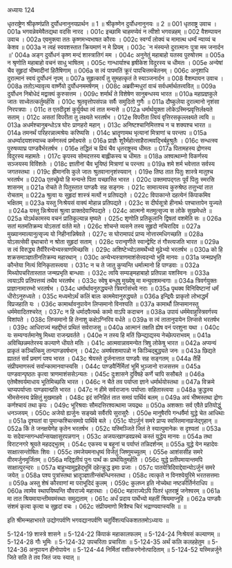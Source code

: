 अध्यायः 124

धृतराष्ट्रेण श्रीकृष्णंप्रति दुर्योधनानुनयप्रार्थन ॥ 1 ॥ श्रीकृष्णेन दुर्योधनानुनयः ॥ 2 ॥
001  	धृतराष्ट्र उवाच ।
001a	भगवन्नेवमेवैतद्यथा वदसि नारद ।
001c	इच्छामि चाहमप्येवं न त्वीशो भगवन्नहम् ॥
002  	वैशम्पायन उवाच ।
002a	एवमुक्त्वा ततः कृष्णमभ्यभाषत कौरवः ।
002c	स्वर्ग्यं लोक्यं च मामात्थ धर्म्यं न्याय्यं च केशव ॥
003a	न त्वहं स्ववशस्तात क्रियमाणं न मे प्रियम् ।
003c	`न मंस्यन्ते दुरात्मानः पुत्रा मम जनार्दन ॥'
004a	अङ्ग दुर्योधनं कृष्ण मन्दं शास्त्रातिगं मम ।
004c	अनुनेतुं महाबाहो यतस्व पुरुषोत्तम ॥
005a	न श्रृणोति महाबाहो वचनं साधु भाषितम् ।
005c	गान्धार्याश्च हृषीकेश विदुरस्य च धीमतः ।
005e	अन्येषां चैव सुहृदां भीष्मादीनां हितैषिणाम् ॥
006a	स त्वं पापमतिं क्रूरं पापचित्तमचेतनम् ।
006c	अनुशाधि दुरात्मानं स्वयं दुर्योधनं नृपम् ॥
007a	सुहृत्कार्यं तु सुमहत्कृतं ते स्याञ्जनार्दन ॥
008  	वैशम्पायन उवाच ।
008a	ततोऽभ्यावृत्य वार्ष्णेयो दुर्योधनममर्षणम् ।
008c	अब्रवीन्मधुरां वाचं सर्वधर्मार्थतत्त्ववित् ॥
009a	दुर्योधन निबोधेदं मद्वाक्यं कुरुसत्तम ।
009c	शर्मार्थं ते विशेषेण सानुबन्धस्य भारत ॥
010a	महाप्रज्ञकुले जातः साध्वेतत्कर्तुमर्हसि ।
010c	श्रुतवृत्तोपसंपन्नः सर्वैः समुदितो गुणैः ॥
011a	दौष्कुलेया दुरात्मानो नृशंसा निरपत्रपाः ।
011c	त एतदीदृशं कुर्युर्यथा त्वं तात मन्यसे ॥
012a	धर्मार्थयुक्ता लोकेऽस्मिन्प्रवृत्तिर्लक्ष्यते सताम् ।
012c	असतां विपरीता तु लक्ष्यते भरतर्षभ ।
012e	विपरीता त्वियं वृत्तिरसकृल्लक्ष्यते त्वयि ॥
013a	अधर्मश्चानुबन्धोऽत्र घोरः प्राणहरो महान् ।
013c	अनिष्टश्चानिमित्तश्च न च शक्यश्च भारत ॥
014a	तमनर्थं परिहरन्नात्मश्रेयः करिष्यसि ।
014c	भ्रातॄणामथ भृत्यानां मित्राणां च परन्तप ॥
015a	अधर्म्यादयशस्याच्च कर्मणस्त्वं प्रमोक्ष्यसे ॥
016a	प्राज्ञैः शूरैर्महोत्साहैरात्मवद्भिर्बहुश्रुतैः ।
016c	सन्धत्स्व पुरुषव्याघ्र पाण्डवैर्भरतर्षभ ।
016e	तद्धितं च प्रियं चैव धृतराष्ट्रस्य धीमतः ॥
017a	पितामहस्य द्रोणस्य विदुरस्य महामतेः ।
017c	कृपस्य सोमदत्तस्य बाह्लीकस्य च धीमतः ॥
018a	अश्वत्थाम्नो विकर्णस्य सञ्जयस्य विविंशतेः ।
018c	ज्ञातीनां चैव भूयिष्ठं मित्राणां च परन्तप ॥
019a	शमे शर्म भवेत्तात सर्वस्य जगतस्तथा ।
019c	ह्रीमानसि कुले जातः श्रुतवानानृशंस्यवान् ।
019e	तिष्ठ तात पितुः शास्त्रे मातुश्च भरतर्षभ ॥
020a	एतच्छ्रेयो हि मन्यन्ते पिता यच्छास्ति भारत ।
020c	उक्तमापद्गतः पूर्वं पितुः स्मरसि शासनम् ॥
021a	रोचते ते पितुस्तात पाण्डवैः सह सङ्गमः ।
021c	सामात्यस्य कुरुश्रेष्ठ तत्तुभ्यां तात रोचताम् ॥
022a	श्रुत्वा यः सुहृदां शास्त्रं मर्त्यो न प्रतिपद्यते ।
022c	विपाकान्ते दहत्येनं किंपाकमिव भक्षितम् ॥
023a	यस्तु निःश्रेयसं वाक्यं मोहान्न प्रतिपद्यते ।
023c	स दीर्घसूत्रो हीनार्थः पश्चात्तापेन युज्यते ॥
024a	यस्तु न्निःश्रेयसं श्रुत्वा प्राक्तदेवाभिपद्यते ।
024c	आत्मनो मतमुत्सृज्य स लोके सुखमेधते ॥
025a	योऽर्थकामस्य वचनं प्रातिकूल्यान्न मृष्यते ।
025c	शृणोति प्रतिकूलानि द्विषतां वशमेति सः ॥
026a	सतां मतमतिक्रम्य योऽसतां वर्तते मते ।
026c	शोचन्ते व्यसने तस्य सुहृदो नचिरादिव ॥
027a	मुख्यानमात्यानुत्सृज्य यो निहीनान्निषेवते ।
027c	स घोरामापदं प्राप्य नोत्तारमधिगच्छति ॥
028a	योऽसत्सेवी वृथाचारो न श्रोता सुहृदां सताम् ।
028c	परान्वृणीते स्वान्द्वेष्टि तं गौस्त्यजति भारत ॥
029a	स त्वं विरुद्ध्य तैर्वीरैरन्येभ्यस्त्राणमिच्छसि ।
029c	अशिष्टेभ्योऽसमर्थेभ्यो मूढेभ्यो भरतर्षभ ॥
030a	को हि शक्रसमाञ्ज्ञातीनतिक्रम्य महारथान् ।
030c	अन्येभ्यस्त्राणमाशंसेत्त्वदन्यो भुवि मानवः ॥
031a	जन्मप्रभृति कौन्तेया नित्यं विनिकृतास्त्वया ।
031c	न च ते जातु कुप्यन्ति धर्मात्मानो हि पाण्डवाः ॥
032a	मिथ्योपचरितास्तात जन्मप्रभृति बान्धवाः ।
032c	त्वयि सम्यङ्महाबाहो प्रतिपन्ना यशस्विनः ॥
033a	त्वयाऽपि प्रतिपत्तव्यं तथैव भरतर्षभ ।
033c	स्वेषु बन्धुषु मुख्येषु मा मन्युवशमन्वगाः ॥
034a	त्रिवर्गयुक्तः प्राज्ञानामारम्भो भरतर्षभ ।
034c	धर्मार्थावनुरुद्ध्यन्ते त्रिवर्गासंभवे नराः ॥
035a	पृथक्व विनिविष्टानां धर्मं धीरोऽनुरुध्यते ।
035c	मध्यमोऽर्थं कलिं बालः काममेवानुरुद्ध्यते ॥
036a	इन्द्रियैः प्राकृतो लोभाद्धर्मं विप्रजहाति यः ।
036c	कामार्थावनुपायेन लिप्समानो विनश्यति ॥
037a	कामार्थौ लिप्समानस्तु धर्ममेवादितश्चरेत् ।
037c	न हि धर्मादपैत्यर्थः कामो वाऽपि कदाचन ॥
038a	उपायं धर्ममेवाहुस्त्रिवर्गस्य विशांपते ।
038c	लिप्समानो हि तेनाशु कक्षेऽग्निरिव वर्धते ॥
039a	स त्वं तातानुपायेन लिप्ससे भरतर्षभ ।
039c	आधिराज्यं महद्दीप्तं प्रथितं सर्वराजसु ॥
040a	आत्मानं तक्षति ह्येष वनं परशुना यथा ।
040c	यः सम्यग्वर्तमानेषु मिथ्या राजन्प्रवर्तते ।
040e	न तस्य हि मतिं छिन्द्याद्यस्य नेच्छेत्पराभवम् ॥
041a	अविच्छिन्नमतेरस्य कल्याणे धीयते मतिः ।
041c	आत्मवान्नावमन्येत त्रिषु लोकेषु भारत ॥
042a	अप्यन्यं प्राकृतं कञ्चित्किमु तान्पाण्डवर्षभान् ।
042c	अमर्षवशमापन्नो न किञ्चिद्बुद्ध्यते जनः ॥
043a	छिद्यते ह्याततं सर्वं प्रमाणं पश्य भारत ।
043c	श्रेयस्ते दुर्जनात्तात पाण्डवैः सह सङ्गतम् ॥
044a	तैर्हि संप्रीपमाणस्त्वं सर्वान्कामानवाप्स्यसि ।
044c	पाण्डवैर्निर्मितां भूमिं भुञ्जानो राजसत्तम ॥
045a	पाण्डवान्पृष्ठतः कृत्वा त्राणमाशंससेऽन्यतः ।
045c	दुःशासने दुर्विषहे कर्णे चापि ससौबले ॥
046a	एतेष्वैश्वर्यमाधाय भूतिमिच्छसि भारत ।
046c	न चैते तव पर्याप्ता ज्ञाने धर्मार्थयोस्तथा ॥
047a	विक्रमे चाप्यपर्याप्ताः पाण्डवान्प्रति भारत ।
047c	न हीमे सर्वराजानः पर्याप्ताः सहितास्त्वया ॥
048a	क्रुद्धस्य भीमसेनस्य प्रेक्षितुं मुखमाहवे ।
048c	इदं सनिहितं तात समग्रं पार्थिवं बलम् ॥
049a	अयं भीष्मस्तथा द्रोणः कर्णश्चायं तथा कृपः ।
049c	भूरिश्रवाः सौमदत्तिरश्वत्थामा जयद्रथः ॥
050a	अशक्ताः सर्व एवैते प्रतियोद्धुं धनञ्जयम् ।
050c	अजेयो ह्यर्जुनः सङ्ख्ये सर्वैरपि सुरासुरैः ।
050e	मानुषैरपि गन्धर्वैर्मा युद्धे चेत आधिथाः ॥
051a	दृश्यतां वा पुमान्कश्चित्समग्रे पार्थिवे बले ।
051c	योऽर्जुनं समरे प्राप्य स्वस्तिमानाव्रजेद्गृहान् ॥
052a	किं ते जनक्षयेणेह कृतेन भरतर्षभ ।
052c	यस्मिञ्जिते जितं ते स्यात्पुमानेकः स दृश्यतां ॥
053a	यः सदेवान्सगन्धर्वान्सयक्षासुरपन्नगान् ।
053c	अजयत्खाण्डवप्रस्थे कस्तं युद्धेय मानवः ॥
054a	तथा विराटनगरे श्रूयते महदद्भुतम् ।
054c	एकस्य च बहूनां च पर्याप्तं तन्निदर्शनम् ॥
055a	युद्धे येन महादेवः साक्षात्सन्तोषितः शिवः ।
055c	तमजेयमनाधृष्यं विजेतुं जिष्णुमच्युतम् ।
055e	आशंससीह समरे वीरमर्जुनमूर्जितम् ॥
056a	मद्द्वितीयं पुनः पार्थं कः प्रार्थयितुमर्हति ।
056c	युद्धे प्रतीपमायान्तमपि साक्षात्पुरन्दरः ॥
057a	बाहुभ्यामुद्वहेद्भूमिं दहेत्क्रुद्ध इमाः प्रजाः ।
057c	पातयेत्रिदिवाद्देवान्योऽर्जुनं समरे जयेत् ॥
058a	पश्य पुत्रांस्तथा भ्रातॄञ्ज्ञातीन्संबन्धिनस्तथा ।
058c	त्वत्कृते न विनश्येयुरिमे भरतसत्तमाः ॥
059a	अस्तु शेषं कौरवाणां मा पराभूदिदं कुलम् ।
059c	कुलघ्न इति नोच्येथा नष्टकीर्तिर्नराधिप ॥
060a	त्वामेव स्थापयिष्यन्ति यौवराज्ये महारथाः ।
060c	महाराज्येऽपि पितरं धृतराष्ट्रं जनेश्वरम् ॥
061a	मा तात श्रियमायान्तीमवमंस्थाः समुद्यताम् ।
061c	अर्धं प्रदाय पार्थेभ्यो महतीं श्रियमाप्नुहि ॥
062a	पाण्डवैः संशमं कृत्वा कृत्वा च सुहृदां वचः ।
062c	संप्रीयमाणो मित्रैश्च चिरं भद्राण्यवाप्स्यसि ॥ ॥

इति श्रीमन्महाभारते उद्योगपर्वणि भगवद्यानपर्वणि चतुर्विंशत्यधिकशततमोऽध्यायः ॥

5-124-19 शास्त्रे शासने ॥ 5-124-22 किंपाकं महाकालफलम् ॥ 5-124-24 निःश्रेयसं कल्याणम् ॥ 5-124-28 गौः भूमिः ॥ 5-124-32 उपचरिताः प्रचारिताः ॥ 5-124-35 अर्थं कलि कलहहेतुम ॥ 5-124-36 अनुपायन हीनोपायेन ॥ 5-124-44 निर्मितां वशीकरणेनोत्पादिताम् ॥ 5-124-52 यस्मिन्नर्जुने जिते सति ते तव जितं जयः स्यात् ॥
